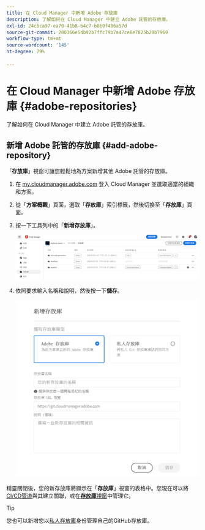 ```yaml
---
title: 在 Cloud Manager 中新增 Adob​​e 存放庫
description: 了解如何在 Cloud Manager 中建立 Adob​​e 託管的存放庫。
exl-id: 24c6ca97-ea70-41b8-b4c7-b8b0f406a57d
source-git-commit: 200366e5db92b7ffc79b7a47ce8e7825b29b7969
workflow-type: tm+mt
source-wordcount: '145'
ht-degree: 79%

---
```


# 在 Cloud Manager 中新增 Adob&#x200B;&#x200B;e 存放庫 {#adobe-repositories}

了解如何在 Cloud Manager 中建立 Adob&#x200B;&#x200B;e 託管的存放庫。

## 新增 Adob&#x200B;&#x200B;e 託管的存放庫 {#add-adobe-repository}

「**存放庫**」視窗可讓您輕鬆地為方案新增其他 Adob&#x200B;&#x200B;e 託管的存放庫。

1. 在 [my.cloudmanager.adobe.com](https://my.cloudmanager.adobe.com/) 登入 Cloud Manager 並選取適當的組織和方案。

1. 從「**方案概觀**」頁面，選取「**存放庫**」索引標籤，然後切換至「**存放庫**」頁面。

1. 按一下工具列中的「**新增存放庫**」。

   ![新增存放庫按鈕](assets/repositories.png)

1. 依照要求輸入名稱和說明，然後按一下&#x200B;**儲存**。

   ![新增存放庫對話框](assets/add-repository-wizard.png)

精靈關閉後，您的新存放庫將顯示在「**存放庫**」視窗的表格中。您現在可以將[CI/CD管道](/help/overview/ci-cd-pipelines.md)與其建立關聯，或在&#x200B;[**存放庫**&#x200B;視窗](managing-repositories.md)中管理它。

>[!TIP]
>
>您也可以新增您以[私人存放庫](private-repositories.md)身份管理自己的GitHub存放庫。
